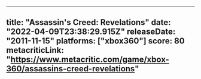 
---
title: "Assassin's Creed: Revelations"
date: "2022-04-09T23:38:29.915Z"
releaseDate: "2011-11-15"
platforms: ["xbox360"]
score: 80
metacriticLink: "https://www.metacritic.com/game/xbox-360/assassins-creed-revelations"
---
